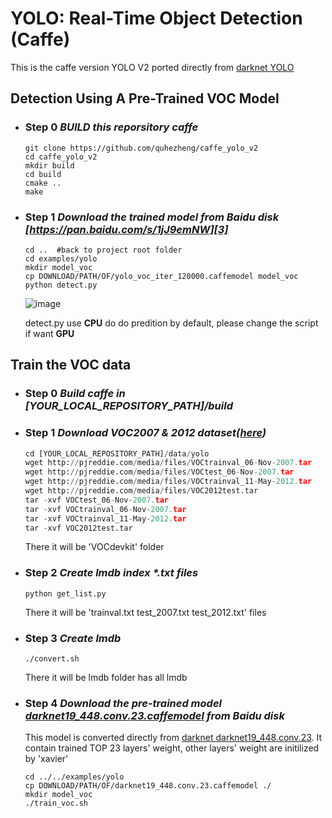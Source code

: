 # YOLO: Real-Time Object Detection (Caffe)

This is the caffe version YOLO V2 ported directly from [darknet YOLO][1]

## Detection Using A Pre-Trained VOC Model

- ### Step 0 *BUILD this reporsitory caffe*
  ```
  git clone https://github.com/quhezheng/caffe_yolo_v2
  cd caffe_yolo_v2
  mkdir build
  cd build
  cmake ..
  make  
  ```

- ### Step 1 *Download the trained model from Baidu disk  [https://pan.baidu.com/s/1jJ9emNW][3]*
  ```
  cd ..  #back to project root folder
  cd examples/yolo
  mkdir model_voc
  cp DOWNLOAD/PATH/OF/yolo_voc_iter_120000.caffemodel model_voc
  python detect.py
  ```
  ![image](https://github.com/quhezheng/caffe_yolo_v2/blob/master/examples/yolo/demo.jpg)
    
    detect.py use **CPU** do do predition by default, please change the script if want **GPU**  

## Train the VOC data

- ### Step 0      *Build caffe in [YOUR_LOCAL_REPOSITORY_PATH]/build*

- ### Step 1      *Download VOC2007 & 2012 dataset([here][4])* 
  ```  python
  cd [YOUR_LOCAL_REPOSITORY_PATH]/data/yolo
  wget http://pjreddie.com/media/files/VOCtrainval_06-Nov-2007.tar
  wget http://pjreddie.com/media/files/VOCtest_06-Nov-2007.tar
  wget http://pjreddie.com/media/files/VOCtrainval_11-May-2012.tar
  wget http://pjreddie.com/media/files/VOC2012test.tar
  tar -xvf VOCtest_06-Nov-2007.tar
  tar -xvf VOCtrainval_06-Nov-2007.tar
  tar -xvf VOCtrainval_11-May-2012.tar
  tar -xvf VOC2012test.tar
  ```  
  There it will be 'VOCdevkit' folder


- ### Step 2      *Create lmdb index \*.txt files* 
  ```  
  python get_list.py
  ```  
  There it will be 'trainval.txt test_2007.txt test_2012.txt' files
     
- ### Step 3      *Create lmdb* 
  ```  
  ./convert.sh
  ```  
   There it will be lmdb folder has all lmdb

- ### Step 4 *Download the pre-trained model [darknet19_448.conv.23.caffemodel][2] from Baidu disk*

  This model is converted directly from [darknet darknet19_448.conv.23][5]. It contain trained TOP 23 layers' weight, other layers' weight are initilized by 'xavier'
  
  ```  
  cd ../../examples/yolo
  cp DOWNLOAD/PATH/OF/darknet19_448.conv.23.caffemodel ./
  mkdir model_voc
  ./train_voc.sh
  ```  
  

 [1]: https://pjreddie.com/darknet/yolo
 [2]: https://pan.baidu.com/s/1qZ32sJ6
 [3]: https://pan.baidu.com/s/1jJ9emNW
 [4]: https://pjreddie.com/projects/pascal-voc-dataset-mirror/
 [5]: https://pjreddie.com/media/files/darknet19_448.conv.23
